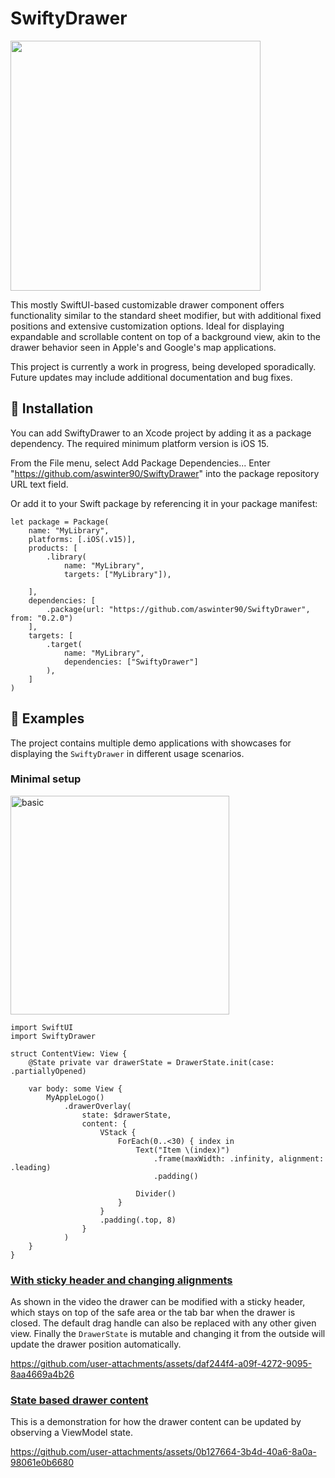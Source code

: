 # SwiftyDrawer

<img src="https://github.com/user-attachments/assets/a439db3d-2bbe-4c81-aaa0-7308832dd5ce" width=400p>

This mostly SwiftUI-based customizable drawer component offers functionality similar to the standard sheet modifier, but with additional fixed positions and extensive customization options. Ideal for displaying expandable and scrollable content on top of a background view, akin to the drawer behavior seen in Apple's and Google's map applications.

This project is currently a work in progress, being developed sporadically. Future updates may include additional documentation and bug fixes.

## 🔩 Installation
You can add SwiftyDrawer to an Xcode project by adding it as a package dependency. The required minimum platform version is iOS 15.

From the File menu, select Add Package Dependencies...
Enter "https://github.com/aswinter90/SwiftyDrawer" into the package repository URL text field.

Or add it to your Swift package by referencing it in your package manifest:

```
let package = Package(
    name: "MyLibrary",
    platforms: [.iOS(.v15)],
    products: [
        .library(
            name: "MyLibrary",
            targets: ["MyLibrary"]),

    ],
    dependencies: [
        .package(url: "https://github.com/aswinter90/SwiftyDrawer", from: "0.2.0")
    ],
    targets: [
        .target(
            name: "MyLibrary",
            dependencies: ["SwiftyDrawer"]
        ),
    ]
)
```

## 📱 Examples

The project contains multiple demo applications with showcases for displaying the `SwiftyDrawer` in different usage scenarios.

### Minimal setup

<img width="350" alt="basic" src="https://github.com/user-attachments/assets/a4fcacf2-5a28-4c05-9193-fd8926507b1f" />

```
import SwiftUI
import SwiftyDrawer

struct ContentView: View {
    @State private var drawerState = DrawerState.init(case: .partiallyOpened)

    var body: some View {
        MyAppleLogo()
            .drawerOverlay(
                state: $drawerState,
                content: {
                    VStack {
                        ForEach(0..<30) { index in
                            Text("Item \(index)")
                                .frame(maxWidth: .infinity, alignment: .leading)
                                .padding()

                            Divider()
                        }
                    }
                    .padding(.top, 8)
                }
            )
    }
}
```

### [With sticky header and changing alignments](https://github.com/aswinter90/SwiftyDrawer/blob/main/SwiftyDrawer-Demo/SwiftyDrawer-Advanced-Demo/ContentView.swift)

As shown in the video the drawer can be modified with a sticky header, which stays on top of the safe area or the tab bar when the drawer is closed. The default drag handle can also be replaced with any other given view.
Finally the `DrawerState` is mutable and changing it from the outside will update the drawer position automatically.

https://github.com/user-attachments/assets/daf244f4-a09f-4272-9095-8aa4669a4b26

### [State based drawer content](https://github.com/aswinter90/SwiftyDrawer/blob/main/SwiftyDrawer-Demo/SwiftyDrawer-Map-Demo/ContentView.swift)

This is a demonstration for how the drawer content can be updated by observing a ViewModel state.

https://github.com/user-attachments/assets/0b127664-3b4d-40a6-8a0a-98061e0b6680
